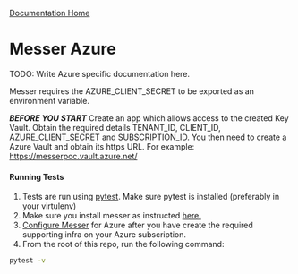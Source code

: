 [Documentation Home](docs.md)

Messer Azure
=============

TODO: Write Azure specific documentation here.

Messer requires the AZURE_CLIENT_SECRET to be exported as an environment variable.

***BEFORE YOU START***
Create an app which allows access to the created Key Vault. Obtain the required details
TENANT_ID, CLIENT_ID, AZURE_CLIENT_SECRET and SUBSCRIPTION_ID. You then need to create a Azure Vault and obtain its
https URL. For example: https://messerpoc.vault.azure.net/

#### Running Tests

1. Tests are run using [pytest](https://pytest.org/). Make sure pytest is installed (preferably in your virtulenv)
1. Make sure you install messer as instructed [here.](/README.md#installation)
1. [Configure Messer](#before-you-start) for Azure after you have create the required supporting infra on your Azure subscription.
1. From the root of this repo, run the following command:
```bash
pytest -v
```    
